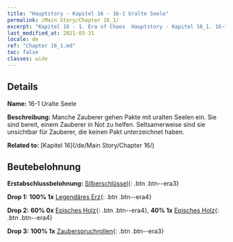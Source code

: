 ```yaml
---
title: "Hauptstory - Kapitel 16 - 16-1 Uralte Seele"
permalink: /Main Story/Chapter 16_1/
excerpt: "Kapitel 16 - 1. Era of Chaos  Hauptstory - Kapitel 16_1. 16-1 Uralte Seele"
last_modified_at: 2021-03-31
locale: de
ref: "Chapter 16_1.md"
toc: false
classes: wide
---
```


## Details

 **Name:** 16-1 Uralte Seele

 **Beschreibung:** Manche Zauberer gehen Pakte mit uralten Seelen ein. Sie sind bereit, einem Zauberer in Not zu helfen. Seltsamerweise sind sie unsichtbar für Zauberer, die keinen Pakt unterzeichnet haben.

 **Related to:** [Kapitel 16](/de/Main Story/Chapter 16/)

## Beutebelohnung

 **Erstabschlussbelohnung:** [Silberschlüssel](/de/Items/con_693/){: .btn .btn--era3}

 **Drop 1:** **100% 1x** [Legendäres Erz](/de/Items/mat_54/){: .btn .btn--era4}

 **Drop 2:** **60% 0x** [Episches Holz](/de/Items/mat_48/){: .btn .btn--era4}, **40% 1x** [Episches Holz](/de/Items/mat_48/){: .btn .btn--era4}

 **Drop 3:** **100% 1x** [Zauberspruchrollen](/de/Items/con_694/){: .btn .btn--era3}

